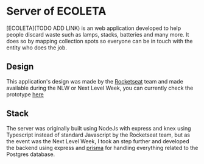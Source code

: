 # Server of ECOLETA

[ECOLETA](TODO ADD LINK) is an web application developed to help people discard waste such as lamps, stacks, batteries and many more. It does so by mapping collection spots so everyone can be in touch with the entity who does the job. 

## Design

This application's design was made by the [Rocketseat](https://rocketseat.com.br/) team and made available during the NLW or Next Level Week, you can currently check the prototype [here](https://www.figma.com/file/1SxgOMojOB2zYT0Mdk28lB/?viewer=1&node-id=)

## Stack

The server was originally built using NodeJs with express and knex using Typescript instead of standard Javascript by the Rocketseat team, but as the event was the Next Level Week, I took an step further and developed the backend using express and [prisma](https://www.prisma.io/) for handling everything related to the Postgres database.
